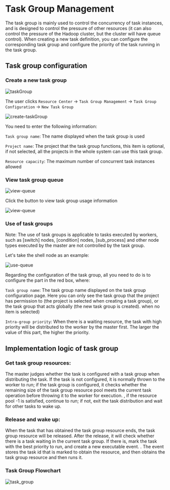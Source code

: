 # Task Group Management
The task group is mainly used to control the concurrency of task instances, and is designed to control the pressure of other resources (it can also control the pressure of the Hadoop cluster, but the cluster will have queue control). When creating a new task definition, you can configure the corresponding task group and configure the priority of the task running in the task group.

## Task group configuration

### Create a new task group

![taskGroup](/img/new_ui/dev/resource/taskGroup.png)

The user clicks `Resource Center` -> `Task Group Management` -> `Task Group Configuration` -> `New Task Group`

![create-taskGroup](/img/new_ui/dev/resource/create-taskGroup.png)

You need to enter the following information:

`Task group name`: The name displayed when the task group is used

`Project name`: The project that the task group functions, this item is optional, if not selected, all the projects in the whole system can use this task group.

`Resource capacity`: The maximum number of concurrent task instances allowed

### View task group queue

![view-queue](/img/new_ui/dev/resource/view-queue.png)

Click the button to view task group usage information

![view-queue](/img/new_ui/dev/resource/view-groupQueue.png)

### Use of task groups

Note: The use of task groups is applicable to tasks executed by workers, such as \[switch\] nodes, \[condition\] nodes, \[sub\_process\] and other node types executed by the master are not controlled by the task group.

Let's take the shell node as an example:

![use-queue](/img/new_ui/dev/resource/use-queue.png)

Regarding the configuration of the task group, all you need to do is to configure the part in the red box, where:

`Task group name`: The task group name displayed on the task group configuration page. Here you can only see the task group that the project has permission to (the project is selected when creating a task group), or the task group that acts globally (the new task group is created). when no item is selected)

`Intra-group priority`: When there is a waiting resource, the task with high priority will be distributed to the worker by the master first. The larger the value of this part, the higher the priority.

## Implementation logic of task group

### Get task group resources:

The master judges whether the task is configured with a task group when distributing the task. If the task is not configured, it is normally thrown to the worker to run; if the task group is configured, it checks whether the remaining size of the task group resource pool meets the current task operation before throwing it to the worker for execution. , if the resource pool -1 is satisfied, continue to run; if not, exit the task distribution and wait for other tasks to wake up.

### Release and wake up:

When the task that has obtained the task group resource ends, the task group resource will be released. After the release, it will check whether there is a task waiting in the current task group. If there is, mark the task with the best priority to run, and create a new executable event. . The event stores the task id that is marked to obtain the resource, and then obtains the task group resource and then runs it.

### Task Group Flowchart

![task_group](/img/task_group_process.png)